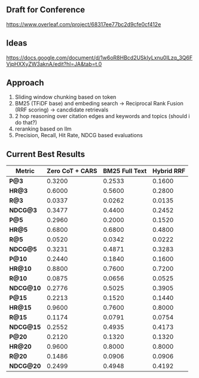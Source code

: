 ## Draft for Conference
https://www.overleaf.com/project/68317ee77bc2d9cfe0cf412e

## Ideas
https://docs.google.com/document/d/1w6oR8HBcd2USkIyLxnu0ILzq_3Q6FVjpHXXyZW3aknA/edit?hl=JA&tab=t.0

## Approach
1) Sliding window chunking based on token
2) BM25 (TFiDF base) and embeding search -> Reciprocal Rank Fusion (RRF scoring) -> cancdidate retrievals
3) 2 hop reasoning over citation edges and keywords and topics (should i do that?)
4) reranking based on llm
5) Precision, Recall, Hit Rate, NDCG based evaluations

## Current Best Results
| Metric       | Zero CoT + CARS | BM25 Full Text | Hybrid RRF |
| ------------ | --------------- | -------------- | ----------- |
| **P@3**      | 0.3200          | 0.2533         | 0.1600      |
| **HR@3**     | 0.6000          | 0.5600         | 0.2800      |
| **R@3**      | 0.0337          | 0.0262         | 0.0135      |
| **NDCG@3**   | 0.3477          | 0.4400         | 0.2452      |
| **P@5**      | 0.2960          | 0.2000         | 0.1520      |
| **HR@5**     | 0.6800          | 0.6800         | 0.4800      |
| **R@5**      | 0.0520          | 0.0342         | 0.0222      |
| **NDCG@5**   | 0.3231          | 0.4871         | 0.3283      |
| **P@10**     | 0.2440          | 0.1840         | 0.1600      |
| **HR@10**    | 0.8800          | 0.7600         | 0.7200      |
| **R@10**     | 0.0875          | 0.0656         | 0.0525      |
| **NDCG@10**  | 0.2776          | 0.5025         | 0.3905      |
| **P@15**     | 0.2213          | 0.1520         | 0.1440      |
| **HR@15**    | 0.9600          | 0.7600         | 0.8000      |
| **R@15**     | 0.1174          | 0.0791         | 0.0754      |
| **NDCG@15**  | 0.2552          | 0.4935         | 0.4173      |
| **P@20**     | 0.2120          | 0.1320         | 0.1320      |
| **HR@20**    | 0.9600          | 0.8000         | 0.8000      |
| **R@20**     | 0.1486          | 0.0906         | 0.0906      |
| **NDCG@20**  | 0.2499          | 0.4948         | 0.4192      |
